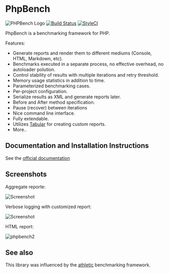 PhpBench
========

![PHPBench Logo](https://avatars3.githubusercontent.com/u/12785153?v=3&s=100)
[![Build Status](https://travis-ci.org/phpbench/phpbench.svg?branch=master)](https://travis-ci.org/phpbench/phpbench)
[![StyleCI](https://styleci.io/repos/34982189/shield)](https://styleci.io/repos/34982189)

PhpBench is a benchmarking framework for PHP.

Features:

- Generate reports and render them to different mediums (Console, HTML,
  Markdown, etc).
- Benchmarks executed in a separate process, no effective overhead,
  no autoloader polution.
- Control stability of results with multiple iterations and retry threshold.
- Memory usage statistics in addition to time.
- Parameterized benchmarking cases.
- Per-project configuration.
- Serialize results as XML and generate reports later.
- Before and After method specification.
- Pause (recover) between iterations
- Nice command line interface.
- Fully extendable.
- Utilizes [Tabular](https://github.com/phpbench/Tabular) for creating custom
  reports.
- More..

Documentation and Installation Instructions
-------------------------------------------

See the [official documentation](http://phpbench.readthedocs.org)

Screenshots
-----------

Aggregate reporte:

![Screenshot](https://cloud.githubusercontent.com/assets/530801/10666674/68546546-78d3-11e5-98be-14ebda9eefa3.png)

Verbose logging with customized report:

![Screenshot](https://cloud.githubusercontent.com/assets/530801/10666797/1c55583e-78d4-11e5-844d-a9acbeb4ae6d.png)

HTML report:

![phpbench2](https://cloud.githubusercontent.com/assets/530801/10666918/bb61e438-78d4-11e5-8add-454c51261aa8.png)

See also
--------

This library was influenced by the
[athletic](https://github.com/polyfractal/athletic) benchmarking framework.
